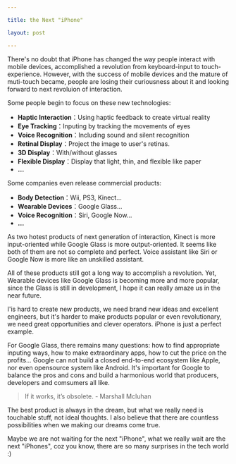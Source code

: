 ```yaml
---

title: the Next "iPhone"

layout: post

---
```

There's no doubt that iPhone has changed the way people interact with mobile devices, accomplished a revolution from keyboard-input to touch-experience. However, with the success of mobile devices and the mature of muti-touch became, people are losing their curiousness about it and looking forward to next revoluion of interaction.

Some people begin to focus on these new technologies:

* **Haptic Interaction**：Using haptic feedback to create virtual reality
* **Eye Tracking**：Inputing by tracking the movements of eyes
* **Voice Recognition**：Including sound and silent recognition
* **Retinal Display**：Project the image to user's retinas.
* **3D Display**：With/without glasses
* **Flexible Display**：Display that light, thin, and flexible like paper
* **...**  

Some companies even release commercial products:

* **Body Detection**：Wii, PS3, Kinect...
* **Wearable Devices**：Google Glass...
* **Voice Recognition**：Siri, Google Now...
* **...**

As two hotest products of next generation of interaction, Kinect is more input-oriented while Google Glass is more output-oriented. It seems like both of them are not so complete and perfect. Voice assistant like Siri or Google Now is more like an unskilled assistant. 

All of these products still got a long way to accomplish a revolution. Yet, Wearable devices like Google Glass is becoming more and more popular, since the Glass is still in development, I hope it can really amaze us in the near future.

I'is hard to create new products, we need brand new ideas and excellent engineers, but it's harder to make products popular or even revolutionary, we need great opportunities and clever operators. iPhone is just a perfect example. 

For Google Glass, there remains many questions: how to find appropriate inputing ways, how to make extraordinary apps, how to cut the price on the profits... Google can not build a closed end-to-end ecosystem like Apple, nor even opensource system like Android. It's important for Google to balance the pros and cons and build a harmonious world that producers, developers and comsumers all like.  

>If it works, it’s obsolete. - Marshall Mcluhan

The best product is always in the dream, but what we really need is touchable stuff, not ideal thoughts. I also believe that there are countless possibilities when we making our dreams come true.

Maybe we are not waiting for the next "iPhone", what we really wait are the next "iPhones", coz you know, there are so many surprises in the tech world :)